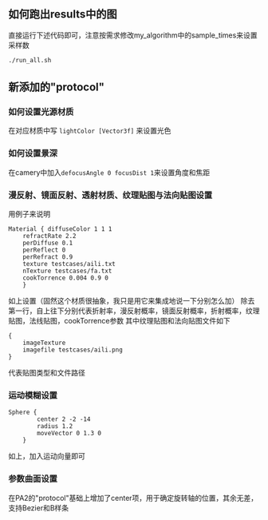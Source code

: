 ## 如何跑出results中的图

直接运行下述代码即可，注意按需求修改my_algorithm中的sample_times来设置采样数
```sh
./run_all.sh
```

## 新添加的"protocol"

### 如何设置光源材质
在对应材质中写 `lightColor [Vector3f]` 来设置光色
### 如何设置景深
在camery中加入`defocusAngle 0 focusDist 1`来设置角度和焦距
### 漫反射、镜面反射、透射材质、纹理贴图与法向贴图设置
用例子来说明
```
Material { diffuseColor 1 1 1
    refractRate 2.2
    perDiffuse 0.1
    perReflect 0
    perRefract 0.9
    texture testcases/aili.txt
    nTexture testcases/fa.txt
    cookTorrence 0.004 0.9 0
    }
```
如上设置（固然这个材质很抽象，我只是用它来集成地说一下分别怎么加）
除去第一行，自上往下分别代表折射率，漫反射概率，镜面反射概率，折射概率，纹理贴图，法线贴图，cookTorrence参数
其中纹理贴图和法向贴图文件如下
```
{ 
    imageTexture
    imagefile testcases/aili.png
}
```
代表贴图类型和文件路径
### 运动模糊设置
```
Sphere {
        center 2 -2 -14
        radius 1.2
        moveVector 0 1.3 0
    }
```
如上，加入运动向量即可
### 参数曲面设置
在PA2的"protocol"基础上增加了center项，用于确定旋转轴的位置，其余无差，支持Bezier和B样条